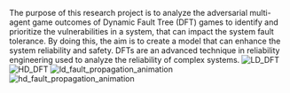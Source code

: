 The purpose of this research project is to analyze the adversarial multi-agent game outcomes of Dynamic Fault Tree (DFT) games to identify and prioritize the vulnerabilities in a system, that can impact the system fault tolerance. By doing this, the aim is to create a model that can enhance the system reliability and safety. DFTs are an advanced technique in reliability engineering used to analyze the reliability of complex systems.
![LD_DFT](https://github.com/user-attachments/assets/7dcbfe7a-ebaa-4175-a9d6-c7387aaff304)
![HD_DFT](https://github.com/user-attachments/assets/979e9f3e-eba2-43bd-846c-bac5251c1ca6)
![ld_fault_propagation_animation](https://github.com/user-attachments/assets/e9621695-e441-47c5-8334-77bb45439849)
![hd_fault_propagation_animation](https://github.com/user-attachments/assets/cec4dbb5-ceea-4394-af62-a7c31229d7a5)
